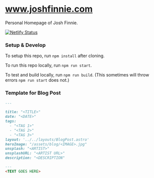 # www.joshfinnie.com


Personal Homepage of Josh Finnie.

[![Netlify Status](https://api.netlify.com/api/v1/badges/0b679cee-412d-4608-b2ad-f132f2e5d7ad/deploy-status)](https://app.netlify.com/sites/awesome-tereshkova-b52194/deploys)


### Setup & Develop

To setup this repo, run `npm install` after cloning.

To run this repo locally, run `npm run start`.

To test and build locally, run `npm run build`. (This sometimes will throw errors `npm run start` does not.)


### Template for Blog Post

```markdown
---

title: "<TITLE>"
date: "<DATE>"
tags:
  - "<TAG 1>"
  - "<TAG 2>"
  - "<TAG 3>"
layout: '../../layouts/BlogPost.astro'
heroImage: "/assets/blog/<IMAGE>.jpg"
unsplash: "<ARTIST>"
unsplashURL: "<ARTIST URL>"
description: "<DESCRIPTION"

---
<TEXT GOES HERE>
```
